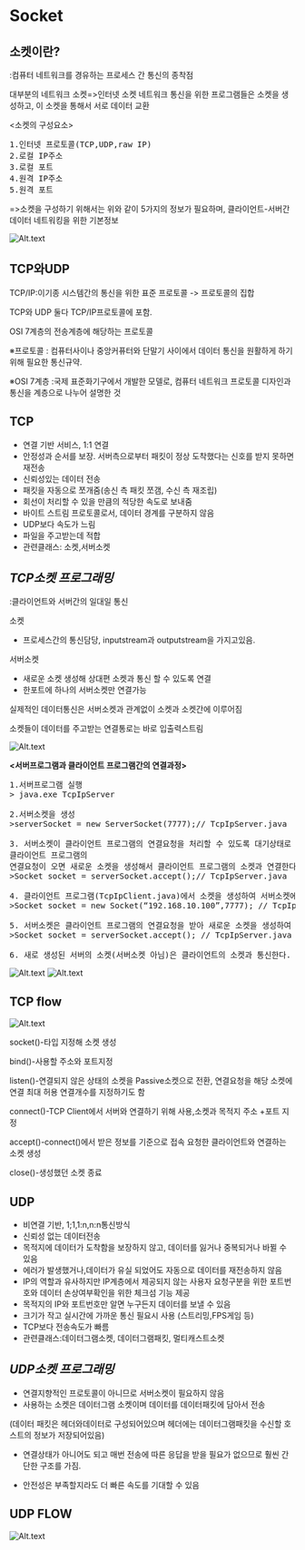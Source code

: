 Socket
======
소켓이란?
--------
:컴퓨터 네트워크를 경유하는 프로세스 간 통신의 종착점

대부분의 네트워크 소켓=>인터넷 소켓
네트워크 통신을 위한 프로그램들은 소켓을 생성하고, 이 소켓을 통해서 서로 데이터 교환

<소켓의 구성요소>
<pre>
1.인터넷 프로토콜(TCP,UDP,raw IP)
2.로컬 IP주소
3.로컬 포트
4.원격 IP주소
5.원격 포트
</pre>
=>소켓을 구성하기 위해서는 위와 같이 5가지의 정보가 필요하며, 클라이언트-서버간 데이터 네트워킹을 위한 기본정보

![Alt.text](./socket.jpg)

TCP와UDP
-------

TCP/IP:이기종 시스템간의 통신을 위한 표준 프로토콜 -> 프로토콜의 집합

TCP와 UDP 둘다 TCP/IP프로토콜에 포함.

OSI 7계층의 전송계층에 해당하는 프로토콜

※프로토콜
: 컴퓨터사이나 중앙커퓨터와 단말기 사이에서 데이터 통신을 원활하게 하기 위해 필요한 통신규약.

※OSI 7계층
:국제 표준화기구에서 개발한 모델로, 컴퓨터 네트워크 프로토콜 디자인과 통신을 계층으로 나누어 설명한 것

**TCP**
-------
- 연결 기반 서비스, 1:1 연결
- 안정성과 순서를 보장. 서버측으로부터 패킷이 정상 도착했다는 신호를 받지 못하면 재전송
- 신뢰성있는 데이터 전송 
- 패킷을 자동으로 쪼개줌(송신 측 패킷 쪼갬, 수신 측 재조립)
- 회선이 처리할 수 있을 만큼의 적당한 속도로 보내줌
- 바이트 스트림 프로토콜로서, 데이터 경계를 구분하지 않음
- UDP보다 속도가 느림
- 파일을 주고받는데 적합
- 관련클래스: 소켓,서버소켓


*TCP소켓 프로그래밍*
-------------------

:클라이언트와 서버간의 일대일 통신

소켓
- 프로세스간의 통신담당, inputstream과 outputstream을 가지고있음.

서버소켓
- 새로운 소켓 생성해 상대편 소켓과 통신 할 수 있도록 연결
- 한포트에 하나의 서버소켓만 연결가능
  
실제적인 데이터통신은 서버소켓과 관계없이 소켓과 소켓간에 이루어짐

소켓들이 데이터를 주고받는 연결통로는 바로 입출력스트림

![Alt.text](./stream.jpg)

**<서버프로그램과 클라이언트 프로그램간의 연결과정>**

<pre>
1.서버프로그램 실행
> java.exe TcpIpServer

2.서버소켓을 생성
>serverSocket = new ServerSocket(7777);// TcpIpServer.java 

3. 서버소켓이 클라이언트 프로그램의 연결요청을 처리할 수 있도록 대기상태로 만든다. 
클라이언트 프로그램의
연결요청이 오면 새로운 소켓을 생성해서 클라이언트 프로그램의 소켓과 연결한다.
>Socket socket = serverSocket.accept();// TcpIpServer.java

4. 클라이언트 프로그램(TcpIpClient.java)에서 소켓을 생성하여 서버소켓에 연결을 요청한다.
>Socket socket = new Socket(“192.168.10.100”,7777); // TcpIpClient.java

5. 서버소켓은 클라이언트 프로그램의 연결요청을 받아 새로운 소켓을 생성하여 클라이언트의 소켓과 연결한다.
>Socket socket = serverSocket.accept(); // TcpIpServer.java

6. 새로 생성된 서버의 소켓(서버소켓 아님)은 클라이언트의 소켓과 통신한다.
</pre>

![Alt.text](./communication1.jpg)
![Alt.text](./communication2.jpg)

TCP flow
-------
![Alt.text](./TCP.jpg)

socket()-타입 지정해 소켓 생성

bind()-사용할 주소와 포트지정

listen()-연결되지 않은 상태의 소켓을 Passive소켓으로 전환, 연결요청을 해당 소켓에 연결
최대 허용 연결개수를 지정하기도 함

connect()-TCP Client에서 서버와 연결하기 위해 사용,소켓과 목적지 주소 +포트 지정

accept()-connect()에서 받은 정보를 기준으로 접속 요청한 클라이언트와 연결하는 소켓 생성

close()-생성했던 소켓 종료

**UDP**
-------
- 비연결 기반, 1;1,1:n,n:n통신방식
- 신뢰성 없는 데이터전송
- 목적지에 데이터가 도착함을 보장하지 않고, 데이터를 잃거나 중복되거나 바뀔 수 있음
- 에러가 발생했거나,데이터가 유실 되었어도 자동으로 데이터를 재전송하지 않음
- IP의 역할과 유사하지만 IP계층에서 제공되지 않는 사용자 요청구분을 위한 포트번호와 데이터 손상여부확인을 위한 체크섬 기능 제공
- 목적지의 IP와 포트번호만 알면 누구든지 데이터를 보낼 수 있음
- 크기가 작고 실시간에 가까운 통신 필요시 사용
(스트리밍,FPS게임 등)
- TCP보다 전송속도가 빠름
- 관련클래스:데이터그램소켓, 데이터그램패킷, 멀티캐스트소켓

*UDP소켓 프로그래밍*
------------------
- 연결지향적인 프로토콜이 아니므로 서버소켓이 필요하지 않음
- 사용하는 소켓은 데이터그램 소켓이며 데이터를 데이터패킷에 담아서 전송

(데이터 패킷은 헤더와데이터로 구성되어있으며 헤더에는 데이터그램패킷을 수신할 호스트의 정보가 저장되어있음)

- 연결상태가 아니어도 되고 매번 전송에 따른 응답을 받을 필요가 없으므로 훨씬 간단한 구조를 가짐.

- 안전성은 부족할지라도 더 빠른 속도를 기대할 수 있음

UDP FLOW
--------
![Alt.text](./UDP.jpg)